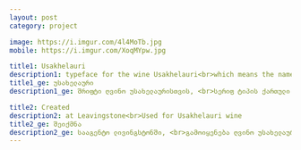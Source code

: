 ```yaml
---
layout: post
category: project

image: https://i.imgur.com/4l4MoTb.jpg
mobile: https://i.imgur.com/XoqMYpw.jpg

title1: Usakhelauri
description1: typeface for the wine Usakhelauri<br>which means the nameless wihe
title1_ge: უსახელაური
description1_ge: შრიფტი ღვინო უსახელაურისთვის, <br>სერიფ ტიპის ქართული ასო-ნიშნები

title2: Created
description2: at Leavingstone<br>Used for Usakhelauri wine
title2_ge: შეიქმნა
description2_ge: სააგენტო ლივინგსტონში, <br>გამოიყენება ღვინო უსახელაურისთვის
---
```

